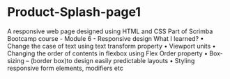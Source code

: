 # Product-Splash-page1
A responsive web page designed using HTML and CSS
Part of Scrimba Bootcamp course - Module 6 - Responsive design
What I learned?
•	Change the case of text using text transform property
•	Viewport units
•	Changing the order of contents in flexbox using Flex Order property
•	Box-sizing – (border box)to design easily predictable layouts
•	Styling responsive form elements, modifiers etc
